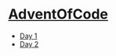 # [AdventOfCode](https://github.com/MatthieuSKRZYPCZAK/AdventOfCode)

  - [Day 1](https://github.com/MatthieuSKRZYPCZAK/AdventOfCode/tree/main/2023/day1)  
  - [Day 2](https://github.com/MatthieuSKRZYPCZAK/AdventOfCode/tree/main/2023/day2)  
